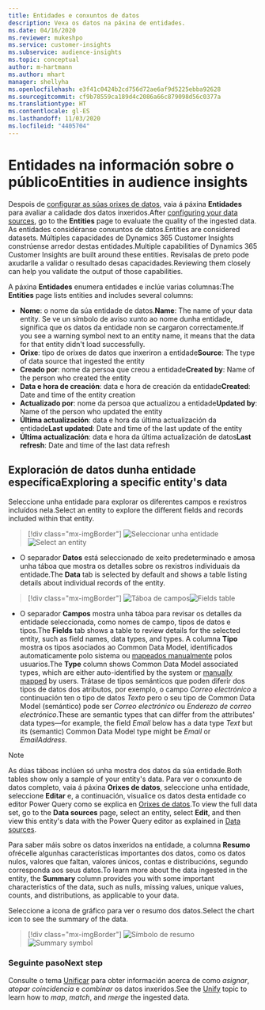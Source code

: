 ```yaml
---
title: Entidades e conxuntos de datos
description: Vexa os datos na páxina de entidades.
ms.date: 04/16/2020
ms.reviewer: mukeshpo
ms.service: customer-insights
ms.subservice: audience-insights
ms.topic: conceptual
author: m-hartmann
ms.author: mhart
manager: shellyha
ms.openlocfilehash: e3f41c0424b2cd756d72ae6af9d5225ebba92628
ms.sourcegitcommit: cf9b78559ca189d4c2086a66c879098d56c0377a
ms.translationtype: HT
ms.contentlocale: gl-ES
ms.lasthandoff: 11/03/2020
ms.locfileid: "4405704"
---
```

# <a name="entities-in-audience-insights"></a><span data-ttu-id="aace1-103">Entidades na información sobre o público</span><span class="sxs-lookup"><span data-stu-id="aace1-103">Entities in audience insights</span></span>

<span data-ttu-id="aace1-104">Despois de [configurar as súas orixes de datos](data-sources.md), vaia á páxina **Entidades** para avaliar a calidade dos datos inxeridos.</span><span class="sxs-lookup"><span data-stu-id="aace1-104">After [configuring your data sources](data-sources.md), go to the **Entities** page to evaluate the quality of the ingested data.</span></span> <span data-ttu-id="aace1-105">As entidades considéranse conxuntos de datos.</span><span class="sxs-lookup"><span data-stu-id="aace1-105">Entities are considered datasets.</span></span> <span data-ttu-id="aace1-106">Múltiples capacidades de Dynamics 365 Customer Insights constrúense arredor destas entidades.</span><span class="sxs-lookup"><span data-stu-id="aace1-106">Multiple capabilities of Dynamics 365 Customer Insights are built around these entities.</span></span> <span data-ttu-id="aace1-107">Revisalas de preto pode axudarlle a validar o resultado desas capacidades.</span><span class="sxs-lookup"><span data-stu-id="aace1-107">Reviewing them closely can help you validate the output of those capabilities.</span></span>

<span data-ttu-id="aace1-108">A páxina **Entidades** enumera entidades e inclúe varias columnas:</span><span class="sxs-lookup"><span data-stu-id="aace1-108">The **Entities** page lists entities and includes several columns:</span></span>

- <span data-ttu-id="aace1-109">**Nome**: o nome da súa entidade de datos.</span><span class="sxs-lookup"><span data-stu-id="aace1-109">**Name**: The name of your data entity.</span></span> <span data-ttu-id="aace1-110">Se ve un símbolo de aviso xunto ao nome dunha entidade, significa que os datos da entidade non se cargaron correctamente.</span><span class="sxs-lookup"><span data-stu-id="aace1-110">If you see a warning symbol next to an entity name, it means that the data for that entity didn't load successfully.</span></span>
- <span data-ttu-id="aace1-111">**Orixe**: tipo de orixes de datos que inxeriron a entidade</span><span class="sxs-lookup"><span data-stu-id="aace1-111">**Source**: The type of data source that ingested the entity</span></span>
- <span data-ttu-id="aace1-112">**Creado por**: nome da persoa que creou a entidade</span><span class="sxs-lookup"><span data-stu-id="aace1-112">**Created by**: Name of the person who created the entity</span></span>
- <span data-ttu-id="aace1-113">**Data e hora de creación**: data e hora de creación da entidade</span><span class="sxs-lookup"><span data-stu-id="aace1-113">**Created**: Date and time of the entity creation</span></span>
- <span data-ttu-id="aace1-114">**Actualizado por**: nome da persoa que actualizou a entidade</span><span class="sxs-lookup"><span data-stu-id="aace1-114">**Updated by**: Name of the person who updated the entity</span></span>
- <span data-ttu-id="aace1-115">**Última actualización**: data e hora da última actualización da entidade</span><span class="sxs-lookup"><span data-stu-id="aace1-115">**Last updated**: Date and time of the last update of the entity</span></span>
- <span data-ttu-id="aace1-116">**Última actualización**: data e hora da última actualización de datos</span><span class="sxs-lookup"><span data-stu-id="aace1-116">**Last refresh**: Date and time of the last data refresh</span></span>

## <a name="exploring-a-specific-entitys-data"></a><span data-ttu-id="aace1-117">Exploración de datos dunha entidade específica</span><span class="sxs-lookup"><span data-stu-id="aace1-117">Exploring a specific entity's data</span></span>

<span data-ttu-id="aace1-118">Seleccione unha entidade para explorar os diferentes campos e rexistros incluídos nela.</span><span class="sxs-lookup"><span data-stu-id="aace1-118">Select an entity to explore the different fields and records included within that entity.</span></span>

> [!div class="mx-imgBorder"]
> <span data-ttu-id="aace1-119">![Seleccionar unha entidade](media/data-manager-entities-data.png "Seleccionar unha entidade")</span><span class="sxs-lookup"><span data-stu-id="aace1-119">![Select an entity](media/data-manager-entities-data.png "Select an entity")</span></span>

- <span data-ttu-id="aace1-120">O separador **Datos** está seleccionado de xeito predeterminado e amosa unha táboa que mostra os detalles sobre os rexistros individuais da entidade.</span><span class="sxs-lookup"><span data-stu-id="aace1-120">The **Data** tab is selected by default and shows a table listing details about individual records of the entity.</span></span>

> [!div class="mx-imgBorder"]
> <span data-ttu-id="aace1-121">![Táboa de campos](media/data-manager-entities-fields.PNG "Táboa de campos")</span><span class="sxs-lookup"><span data-stu-id="aace1-121">![Fields table](media/data-manager-entities-fields.PNG "Fields table")</span></span>

- <span data-ttu-id="aace1-122">O separador **Campos** mostra unha táboa para revisar os detalles da entidade seleccionada, como nomes de campo, tipos de datos e tipos.</span><span class="sxs-lookup"><span data-stu-id="aace1-122">The **Fields** tab shows a table to review details for the selected entity, such as field names, data types, and types.</span></span> <span data-ttu-id="aace1-123">A columna **Tipo** mostra os tipos asociados ao Common Data Model, identificados automaticamente polo sistema ou [mapeados manualmente](map-entities.md) polos usuarios.</span><span class="sxs-lookup"><span data-stu-id="aace1-123">The **Type** column shows Common Data Model associated types, which are either auto-identified by the system or [manually mapped](map-entities.md) by users.</span></span> <span data-ttu-id="aace1-124">Trátase de tipos semánticos que poden diferir dos tipos de datos dos atributos, por exemplo, o campo *Correo electrónico* a continuación ten o tipo de datos *Texto* pero o seu tipo de Common Data Model (semántico) pode ser *Correo electrónico* ou *Enderezo de correo electrónico*.</span><span class="sxs-lookup"><span data-stu-id="aace1-124">These are semantic types that can differ from the attributes' data types—for example, the field *Email* below has a data type *Text* but its (semantic) Common Data Model type might be *Email* or *EmailAddress*.</span></span>

> [!NOTE]
> <span data-ttu-id="aace1-125">As dúas táboas inclúen só unha mostra dos datos da súa entidade.</span><span class="sxs-lookup"><span data-stu-id="aace1-125">Both tables show only a sample of your entity's data.</span></span> <span data-ttu-id="aace1-126">Para ver o conxunto de datos completo, vaia á páxina **Orixes de datos**, seleccione unha entidade, seleccione **Editar** e, a continuación, visualice os datos desta entidade co editor Power Query como se explica en [Orixes de datos](data-sources.md).</span><span class="sxs-lookup"><span data-stu-id="aace1-126">To view the full data set, go to the **Data sources** page, select an entity, select **Edit**, and then view this entity's data with the Power Query editor as explained in [Data sources](data-sources.md).</span></span>

<span data-ttu-id="aace1-127">Para saber máis sobre os datos inxeridos na entidade, a columna **Resumo** ofrécelle algunhas características importantes dos datos, como os datos nulos, valores que faltan, valores únicos, contas e distribucións, segundo corresponda aos seus datos.</span><span class="sxs-lookup"><span data-stu-id="aace1-127">To learn more about the data ingested in the entity, the **Summary** column provides you with some important characteristics of the data, such as nulls, missing values, unique values, counts, and distributions, as applicable to your data.</span></span>

<span data-ttu-id="aace1-128">Seleccione a icona de gráfico para ver o resumo dos datos.</span><span class="sxs-lookup"><span data-stu-id="aace1-128">Select the chart icon to see the summary of the data.</span></span>

> [!div class="mx-imgBorder"]
> <span data-ttu-id="aace1-129">![Símbolo de resumo](media/data-manager-entities-summary.png "Táboa de resumo de datos")</span><span class="sxs-lookup"><span data-stu-id="aace1-129">![Summary symbol](media/data-manager-entities-summary.png "Data summary table")</span></span>

### <a name="next-step"></a><span data-ttu-id="aace1-130">Seguinte paso</span><span class="sxs-lookup"><span data-stu-id="aace1-130">Next step</span></span>

<span data-ttu-id="aace1-131">Consulte o tema [Unificar](data-unification.md) para obter información acerca de como *asignar*, *atopar coincidencia* e *combinar* os datos inxeridos.</span><span class="sxs-lookup"><span data-stu-id="aace1-131">See the [Unify](data-unification.md) topic to learn how to *map*, *match*, and *merge* the ingested data.</span></span>
